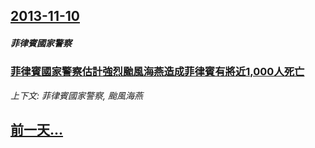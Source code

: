 ## [2013-11-10](/news/2013/11/10/index.md)

##### 菲律賓國家警察
### [ 菲律賓國家警察估計強烈颱風海燕造成菲律賓有將近1,000人死亡](/news/2013/11/10/菲律賓國家警察估計強烈颱風海燕造成菲律賓有將近1000人死亡.md)
_上下文: 菲律賓國家警察, 颱風海燕_

## [前一天...](/news/2013/10/28/index.md)

